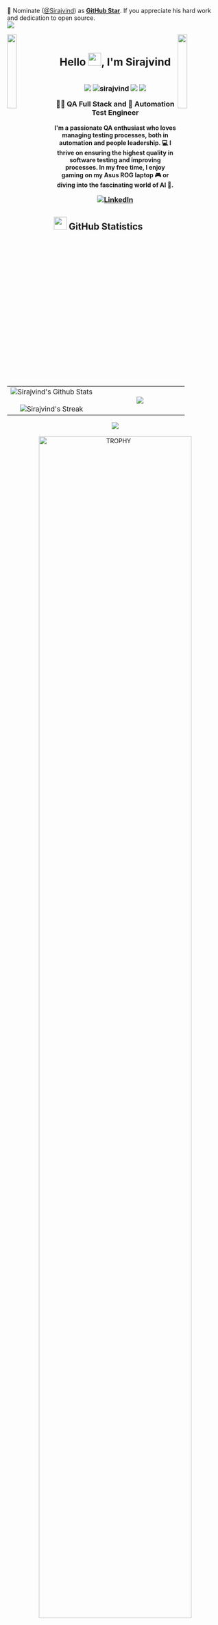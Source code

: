 📢 Nominate ([@Sirajvind](https://github.com/sirajvind/)) as **[GitHub Star](https://stars.github.com/nominate)**. If you appreciate his hard work and dedication to open source.<br>
<img src="https://user-images.githubusercontent.com/73097560/115834477-dbab4500-a447-11eb-908a-139a6edaec5c.gif">

<img align="left" src="https://user-images.githubusercontent.com/65187002/144930161-2f783401-8d27-4fdf-a2f7-cc0ba32f1f1f.gif" width="21%" style="display:inline;">
<img align="right" src="https://user-images.githubusercontent.com/65187002/144930161-2f783401-8d27-4fdf-a2f7-cc0ba32f1f1f.gif" width="21%" style="display:inline;">

<h3>
  <div id="user-content-toc">
  <ul align="center">
    <summary><h2 style="display: inline-block">Hello <img src="https://media.giphy.com/media/hvRJCLFzcasrR4ia7z/giphy.gif" width="30px">, I'm Sirajvind</h2></summary>
  </ul>
  </div>
  <div>
    <p align="center"> 
    <img src="https://visitor-badge.laobi.icu/badge?page_id=sirajvind.repoName" />
    <img src="https://komarev.com/ghpvc/?username=sirajvind&label=Profile%20views&color=0e75b6&style=flat" alt="sirajvind" />
    <img src="https://img.shields.io/github/followers/sirajvind?style=social" />
    <img src="https://img.shields.io/github/stars/sirajvind?style=social" />
    </p>
    <p align="center">
  🕵️‍♂️ QA Full Stack and 🤖 Automation Test Engineer 
    </p>
    <p align="center" style="font-size:14px">
    I'm a passionate QA enthusiast who loves managing testing processes, both in automation and people leadership. 💻 I thrive on ensuring the highest quality in software testing and improving processes. In my free time, I enjoy gaming on my Asus ROG laptop 🎮 or diving into the fascinating world of AI 🦾.
    </p> 
    <p align="center">
    <a href="https://www.linkedin.com/in/sirajvindsuriya" target="_blank">
        <img src="https://img.shields.io/badge/-LinkedIn-%230077B5?style=for-the-badge&logo=linkedin&logoColor=white" alt="LinkedIn">
    </a>
    </P>
  </div>
</h3>

## <img src="https://i.giphy.com/media/v1.Y2lkPTc5MGI3NjExb2xxMGFuZmxlYTJ6MXhkb3ByYjRranpobjE4eW95M3locmdseWVxZSZlcD12MV9pbnRlcm5hbF9naWZfYnlfaWQmY3Q9cw/LOFVz5P9zEugxUxnVV/giphy.gif" width="30px" /> GitHub Statistics

<p align="center">
<table align="center">
<tr border="none">
<td width="50%" align="center">
  <img  align="center"  src="https://github-readme-stats.vercel.app/api?username=sirajvind&theme=radical&show_icons=true&count_private=true&hide_border=true&custom_title=%20Github%20Stats" alt="Sirajvind's Github Stats" />
  <br></br>
  <img  title="🔥 Get streak stats for your profile at git.io/streak-stats" src="https://github-readme-streak-stats.herokuapp.com/?user=sirajvind&theme=radical&hide_border=true" alt="Sirajvind's Streak" /> 
</td>
<td width="50%" align="center">
  <img  align="center"  src="https://github-readme-stats.anuraghazra1.vercel.app/api/top-langs/?username=sirajvind&theme=radical&hide_border=true&no-bg=true&no-frame=true&langs_count=10"/>
</td>
</tr>
</table>
<div align="center">
  <a>
    <img align="center" src="https://github-profile-summary-cards.vercel.app/api/cards/profile-details?username=sirajvind&theme=radical&hide_border=true" />
  </a>
</div><br>
<div align=center>
  <a>
    <img align="center" width=84% src="https://github-profile-trophy.vercel.app/?username=sirajvind&theme=radical&row=1&column=7&margin-h=15&margin-w=5&no-bg=true&hide_border=true" alt="TROPHY" />
  </a>
</div>
</p>

## <img src="https://i.giphy.com/media/v1.Y2lkPTc5MGI3NjExeTFqZjcxYnNpYWx2MzZxMnU5anZwZnhiYzV1eGRwNjJqZ2V2OGRveiZlcD12MV9pbnRlcm5hbF9naWZfYnlfaWQmY3Q9cw/QssGEmpkyEOhBCb7e1/giphy.gif" width="30px" /> Technologies Stacks

<p align="center">
  <a>
    <img src="https://go-skill-icons.vercel.app/api/icons?i=javascript,html,css,typescript,python,java,markdown,bash,git,github,gitlab,bitbucket,chatgpt,gemini,githubcopilot,microsoftcopilot,discord,docker,elasticsearch,firebase,gcp,aws,gherkin,grafana,insomnia,jest,mocha,jira,kibana,lighthouse,miro,mongodb,mysql,postgresql,nodejs,notion,npm,playwright,cypress,selenium,postman,powershell,puppeteer,sentry,slack,storybook,swagger,teams,figma,vscode,&titles=true&perline=10" />
  </a>
</p>

![footer](https://user-images.githubusercontent.com/59575502/127335603-f2ca1bc8-1fdc-4bd6-8dd6-66358fb089a4.png)